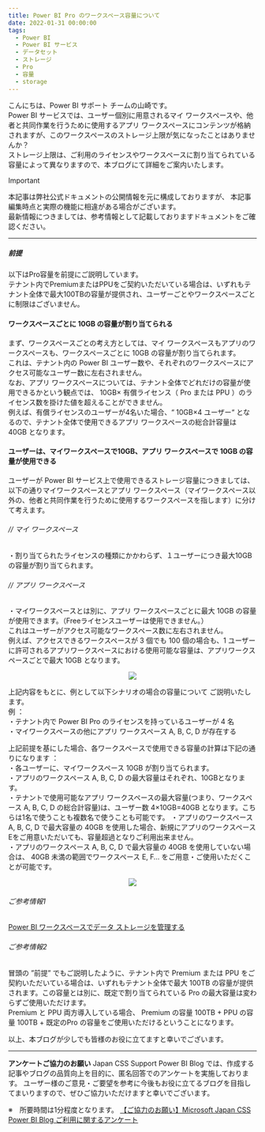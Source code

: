 ```yaml
---
title: Power BI Pro のワークスペース容量について
date: 2022-01-31 00:00:00 
tags:
  - Power BI
  - Power BI サービス
  - データセット
  - ストレージ
  - Pro
  - 容量
  - storage
---
```



こんにちは、Power BI サポート チームの山崎です。  
Power BI サービスでは、ユーザー個別に用意されるマイ ワークスペースや、他者と共同作業を行うために使用するアプリ ワークスペースにコンテンツが格納されますが、このワークスペースのストレージ上限が気になったことはありませんか？  
ストレージ上限は、ご利用のライセンスやワークスペースに割り当てられている容量によって異なりますので、本ブログにて詳細をご案内いたします。

<!-- more -->

> [!IMPORTANT]  
> 本記事は弊社公式ドキュメントの公開情報を元に構成しておりますが、
> 本記事編集時点と実際の機能に相違がある場合がございます。  
> 最新情報につきましては、参考情報として記載しておりますドキュメントをご確認ください。

---

##### 前提

以下はPro容量を前提にご説明しています。  
テナント内でPremiumまたはPPUをご契約いただいている場合は、いずれもテナント全体で最大100TBの容量が提供され、ユーザーごとやワークスペースごとに制限はございません。



#### ワークスペースごとに 10GB の容量が割り当てられる
まず、ワークスペースごとの考え方としては、マイ ワークスペースもアプリのワークスペースも、ワークスペースごとに 10GB の容量が割り当てられます。  
これは、テナント内の Power BI ユーザー数や、それぞれのワークスペースにアクセス可能なユーザー数に左右されません。  
なお、アプリ ワークスペースについては、テナント全体でどれだけの容量が使用できるかという観点では、 10GB× 有償ライセンス（ Pro または PPU ）のライセンス数を掛けた値を超えることができません。  
例えば、有償ライセンスのユーザーが4名いた場合、“ 10GB×4 ユーザー“ となるので、テナント全体で使用できるアプリ ワークスペースの総合計容量は 40GB となります。


#### ユーザーは、マイワークスペースで10GB、アプリ ワークスペースで 10GB の容量が使用できる
ユーザーが Power BI サービス上で使用できるストレージ容量につきましては、以下の通りマイワークスペースとアプリ ワークスペース（マイワークスペース以外の、他者と共同作業を行うために使用するワークスペースを指します）に分けて考えます。

###### // マイ ワークスペース  
・割り当てられたライセンスの種類にかかわらず、１ユーザーにつき最大10GBの容量が割り当てられます。  

###### // アプリ ワークスペース  
・マイワークスペースとは別に、アプリ ワークスペースごとに最大 10GB の容量が使用できます。（Freeライセンスユーザーは使用できません。）  
これはユーザーがアクセス可能なワークスペース数に左右されません。  
例えば、アクセスできるワークスペースが 3 個でも 100 個の場合も、1 ユーザーに許可されるアプリワークスペースにおける使用可能な容量は、アプリワークスペースごとで最大 10GB となります。

<div align="center">
<img src="1.png">
</div> 

上記内容をもとに、例として以下シナリオの場合の容量について ご説明いたします。   
例  ：  
・テナント内で Power BI Pro のライセンスを持っているユーザーが 4 名  
・マイワークスペースの他にアプリ ワークスペース A, B, C, D が存在する  

 
上記前提を基にした場合、各ワークスペースで使用できる容量の計算は下記の通りになります ：  
・各ユーザーに、マイワークスペース 10GB が割り当てられます。  
・アプリのワークスペース A, B, C, D の最大容量はそれぞれ、10GBとなります。  
・テナントで使用可能なアプリ ワークスペースの最大容量(つまり、ワークスペース A, B, C, D の総合計容量)は、ユーザー数 4×10GB=40GB となります。こちらは1名で使うことも複数名で使うことも可能です。
・アプリのワークスペース A, B, C, D で最大容量の 40GB を使用した場合、新規にアプリのワークスペースEをご用意いただいても、容量超過となりご利用出来ません。  
・アプリのワークスペース A, B, C, D で最大容量の 40GB を使用していない場合は、 40GB 未満の範囲でワークスペース E, F… をご用意・ご使用いただくことが可能です。 

<div align="center">
<img src="2.png">
</div>   


###### ご参考情報1  
[Power BI ワークスペースでデータ ストレージを管理する](https://learn.microsoft.com/ja-jp/power-bi/admin/service-admin-manage-your-data-storage-in-power-bi#manage-items-you-own)

###### ご参考情報2  
冒頭の ”前提” でもご説明したように、テナント内で Premium または PPU をご契約いただいている場合は、いずれもテナント全体で最大 100TB の容量が提供されます。この容量とは別に、既定で割り当てられている Pro の最大容量は変わらずご使用いただけます。  
Premium と PPU 両方導入している場合、 Premium の容量 100TB + PPU の容量 100TB + 既定のPro の容量をご使用いただけるということになります。
 



以上、本ブログが少しでも皆様のお役に立てますと幸いでございます。

---

**アンケートご協力のお願い**
Japan CSS Support Power BI Blog では、作成する記事やブログの品質向上を目的に、匿名回答でのアンケートを実施しております。
ユーザー様のご意見・ご要望を参考に今後もお役に立てるブログを目指してまいりますので、ぜひご協力いただけますと幸いでございます。 

※　所要時間は1分程度となります。
[【ご協力のお願い】Microsoft Japan CSS Power BI Blog ご利用に関するアンケート](https://jpbap-sqlbi.github.io/blog/powerbi/pbi_blogsurvey2022/)


